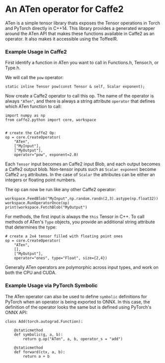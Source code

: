 # An ATen operator for Caffe2

ATen is a simple tensor library thats exposes the Tensor operations in Torch
and PyTorch directly in C++14. This library provides a generated wrapper around the ATen API
that makes these functions available in Caffe2 as an operator. It also makes it accessible using the
ToffeeIR.

### Example Usage in Caffe2

First identify a function in ATen you want to call in Functions.h,
Tensor.h, or Type.h.

We will call the `pow` operator:

```
static inline Tensor pow(const Tensor & self, Scalar exponent);
```

Now create a Caffe2 operator to call this op. The name of the operator is always `"ATen"`,
and there is always a string attribute `operator` that defines which ATen function to call:

```
import numpy as np
from caffe2.python import core, workspace


# create the Caffe2 Op:
op = core.CreateOperator(
    "ATen",
    ["MyInput"],
    ["MyOutput"],
    operator="pow", exponent=2.0)

```

Each `Tensor` input becomes an Caffe2 input Blob, and each output becomes a Caffe2 output blob.
Non-tensor inputs such as `Scalar exponent` become Caffe2 `arg` attributes.
In the case of `Scalar` the attributes can be either an integers or floating point numbers.

The op can now be run like any other Caffe2 operator:

```
workspace.FeedBlob("MyInput",np.random.randn(2,3).astype(np.float32))
workspace.RunOperatorOnce(op)
print(workspace.FetchBlob("MyOutput")
```

For methods, the first input is always the `this` Tensor in C++.
To call methods of ATen's `Type` objects, you provide an additional string attribute
that determines the type:

```
# create a 2x4 tensor filled with floating point ones
op = core.CreateOperator(
    "ATen",
    [],
    ["MyOutput"],
    operator="ones", type="Float", size={2,4})
```

Generally ATen operators are polymorphic across input types, and work on both the CPU and CUDA.

### Example Usage via PyTorch Symbolic

The ATen operator can also be used to define `symbolic` definitions for PyTorch when an operator is being exported
to ONNX. In this case, the definition of the operator looks the same but is defined using PyTorch's ONNX API:

```
class Add(torch.autograd.Function):

    @staticmethod
    def symbolic(g, a, b):
        return g.op("ATen", a, b, operator_s = "add")

    @staticmethod
    def forward(ctx, a, b):
        return a + b
```
